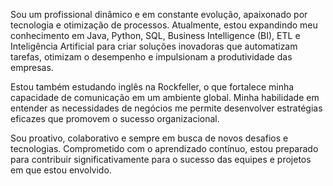 
Sou um profissional dinâmico e em constante evolução, apaixonado por tecnologia e otimização de processos. Atualmente, estou expandindo meu conhecimento em Java, Python, SQL, Business Intelligence (BI), ETL e Inteligência Artificial para criar soluções inovadoras que automatizam tarefas, otimizam o desempenho e impulsionam a produtividade das empresas.

Estou também estudando inglês na Rockfeller, o que fortalece minha capacidade de comunicação em um ambiente global. Minha habilidade em entender as necessidades de negócios me permite desenvolver estratégias eficazes que promovem o sucesso organizacional.

Sou proativo, colaborativo e sempre em busca de novos desafios e tecnologias. Comprometido com o aprendizado contínuo, estou preparado para contribuir significativamente para o sucesso das equipes e projetos em que estou envolvido.



